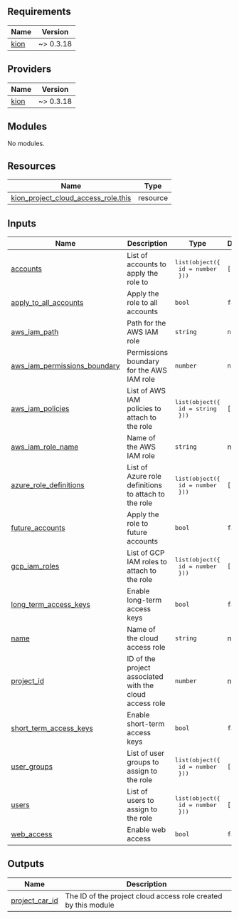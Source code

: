 <!-- BEGIN_TF_DOCS -->
## Requirements

| Name | Version |
|------|---------|
| <a name="requirement_kion"></a> [kion](#requirement\_kion) | ~> 0.3.18 |

## Providers

| Name | Version |
|------|---------|
| <a name="provider_kion"></a> [kion](#provider\_kion) | ~> 0.3.18 |

## Modules

No modules.

## Resources

| Name | Type |
|------|------|
| [kion_project_cloud_access_role.this](https://registry.terraform.io/providers/kionsoftware/kion/latest/docs/resources/project_cloud_access_role) | resource |

## Inputs

| Name | Description | Type | Default | Required |
|------|-------------|------|---------|:--------:|
| <a name="input_accounts"></a> [accounts](#input\_accounts) | List of accounts to apply the role to | <pre>list(object({<br>    id = number<br>  }))</pre> | `[]` | no |
| <a name="input_apply_to_all_accounts"></a> [apply\_to\_all\_accounts](#input\_apply\_to\_all\_accounts) | Apply the role to all accounts | `bool` | `false` | no |
| <a name="input_aws_iam_path"></a> [aws\_iam\_path](#input\_aws\_iam\_path) | Path for the AWS IAM role | `string` | `null` | no |
| <a name="input_aws_iam_permissions_boundary"></a> [aws\_iam\_permissions\_boundary](#input\_aws\_iam\_permissions\_boundary) | Permissions boundary for the AWS IAM role | `number` | `null` | no |
| <a name="input_aws_iam_policies"></a> [aws\_iam\_policies](#input\_aws\_iam\_policies) | List of AWS IAM policies to attach to the role | <pre>list(object({<br>    id = string<br>  }))</pre> | `[]` | no |
| <a name="input_aws_iam_role_name"></a> [aws\_iam\_role\_name](#input\_aws\_iam\_role\_name) | Name of the AWS IAM role | `string` | n/a | yes |
| <a name="input_azure_role_definitions"></a> [azure\_role\_definitions](#input\_azure\_role\_definitions) | List of Azure role definitions to attach to the role | <pre>list(object({<br>    id = number<br>  }))</pre> | `[]` | no |
| <a name="input_future_accounts"></a> [future\_accounts](#input\_future\_accounts) | Apply the role to future accounts | `bool` | `false` | no |
| <a name="input_gcp_iam_roles"></a> [gcp\_iam\_roles](#input\_gcp\_iam\_roles) | List of GCP IAM roles to attach to the role | <pre>list(object({<br>    id = number<br>  }))</pre> | `[]` | no |
| <a name="input_long_term_access_keys"></a> [long\_term\_access\_keys](#input\_long\_term\_access\_keys) | Enable long-term access keys | `bool` | `false` | no |
| <a name="input_name"></a> [name](#input\_name) | Name of the cloud access role | `string` | n/a | yes |
| <a name="input_project_id"></a> [project\_id](#input\_project\_id) | ID of the project associated with the cloud access role | `number` | n/a | yes |
| <a name="input_short_term_access_keys"></a> [short\_term\_access\_keys](#input\_short\_term\_access\_keys) | Enable short-term access keys | `bool` | `false` | no |
| <a name="input_user_groups"></a> [user\_groups](#input\_user\_groups) | List of user groups to assign to the role | <pre>list(object({<br>    id = number<br>  }))</pre> | `[]` | no |
| <a name="input_users"></a> [users](#input\_users) | List of users to assign to the role | <pre>list(object({<br>    id = number<br>  }))</pre> | `[]` | no |
| <a name="input_web_access"></a> [web\_access](#input\_web\_access) | Enable web access | `bool` | `false` | no |

## Outputs

| Name | Description |
|------|-------------|
| <a name="output_project_car_id"></a> [project\_car\_id](#output\_project\_car\_id) | The ID of the project cloud access role created by this module |
<!-- END_TF_DOCS -->